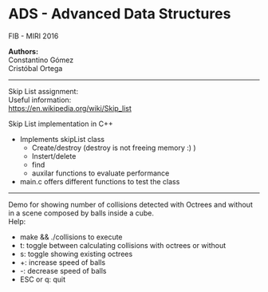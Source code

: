 ADS - Advanced Data Structures   
==  

FIB - MIRI 2016


**Authors:**  
Constantino Gómez  
Cristóbal Ortega  

----
Skip List assignment:  
Useful information:  
https://en.wikipedia.org/wiki/Skip_list  

Skip List implementation in C++  
- Implements skipList class
  - Create/destroy (destroy is not freeing memory :) )
  - Instert/delete
  - find
  - auxilar functions to evaluate performance
- main.c offers different functions to test the class

----
Demo for showing number of collisions detected with Octrees and without in a
scene composed by balls inside a cube.  
Help:  
- make && ./collisions to execute
- t: toggle between calculating collisions with octrees or without
- s: toggle showing existing octrees
- +: increase speed of balls
- -: decrease speed of balls
- ESC or q: quit
